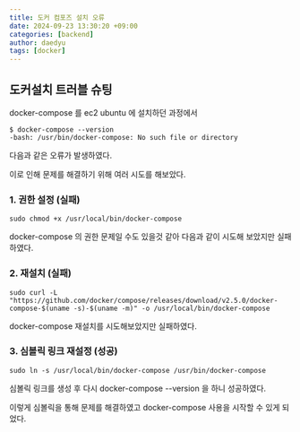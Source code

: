 ```yaml
---
title: 도커 컴포즈 설치 오류
date: 2024-09-23 13:30:20 +09:00
categories: [backend]  
author: daedyu
tags: [docker]
---
```


## 도커설치 트러블 슈팅
docker-compose 를 ec2 ubuntu 에 설치하던 과정에서
```shell
$ docker-compose --version
-bash: /usr/bin/docker-compose: No such file or directory
```
다음과 같은 오류가 발생하였다.

이로 인해 문제를 해결하기 위해 여러 시도를 해보았다.
### 1. 권한 설정 (실패)
```shell
sudo chmod +x /usr/local/bin/docker-compose
```
docker-compose 의 권한 문제일 수도 있을것 같아 다음과 같이 시도해 보았지만 실패하였다.

### 2. 재설치 (실패)
```shell
sudo curl -L "https://github.com/docker/compose/releases/download/v2.5.0/docker-compose-$(uname -s)-$(uname -m)" -o /usr/local/bin/docker-compose
```
docker-compose 재설치를 시도해보았지만 실패하였다.

### 3. 심볼릭 링크 재설정 (성공)
```shell
sudo ln -s /usr/local/bin/docker-compose /usr/bin/docker-compose
```
심볼릭 링크를 생성 후 다시 docker-compose --version 을 하니 성공하였다.

이렇게 심볼릭을 통해 문제를 해결하였고 docker-compose 사용을 시작할 수 있게 되었다.
